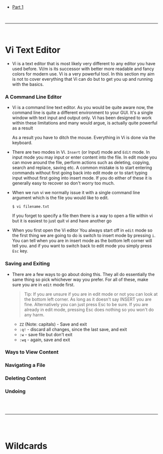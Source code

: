 - [Part 1](./part-1.md)

<br>

---

<br>

# Vi Text Editor

- Vi is a text editor that is most likely very different to any editor you have used before. Vi/m is its successor with better more readable and fancy colors for modern use. Vi is a very powerful tool. In this section my aim is not to cover everything that Vi can do but to get you up and running with the basics.

### A Command Line Editor

- Vi is a command line text editor. As you would be quite aware now, the command line is quite a different environment to your GUI. It's a single window with text input and output only. Vi has been designed to work within these limitations and many would argue, is actually quite powerful as a result

  As a result you have to ditch the mouse. Everything in Vi is done via the keyboard.
  
- There are two modes in Vi. `Insert` (or Input) mode and `Edit` mode. In input mode you may input or enter content into the file. In edit mode you can move around the file, perform actions such as deleting, copying, search and replace, saving etc. A common mistake is to start entering commands without first going back into edit mode or to start typing input without first going into insert mode. If you do either of these it is generally easy to recover so don't worry too much.

- When we run vi we normally issue it with a single command line argument which is the file you would like to edit.
  ```
  $ vi filename.txt
  ```
  If you forget to specify a file then there is a way to open a file within vi but it is easiest to just quit vi and have another go
  
- When you first open the Vi editor You always start off in `edit` mode so the first thing we are going to do is switch to insert mode by pressing `i`. You can tell when you are in insert mode as the bottom left corner will tell you. and if you want to switch back to edit mode you simply press `Esc` key.
  
### Saving and Exiting

- There are a few ways to go about doing this. They all do essentially the same thing so pick whichever way you prefer. For all of these, make sure you are in `edit` mode first.

  > Tip: If you are unsure if you are in edit mode or not you can look at the bottom left corner. As long as it doesn't say       INSERT you are fine. Alternatively you can just press Esc to be sure. If you are already in edit mode, pressing Esc does       nothing so you won't do any harm.
  
  - `ZZ` (Note: capitals) - Save and exit
  - `:q!` - discard all changes, since the last save, and exit
  - `:w` - save file but don't exit
  - `:wq` - again, save and exit

### Ways to View Content

### Navigating a File

### Deleting Content

### Undoing 


<Br>
<br>

----

<br>
<br>

# Wildcards 
